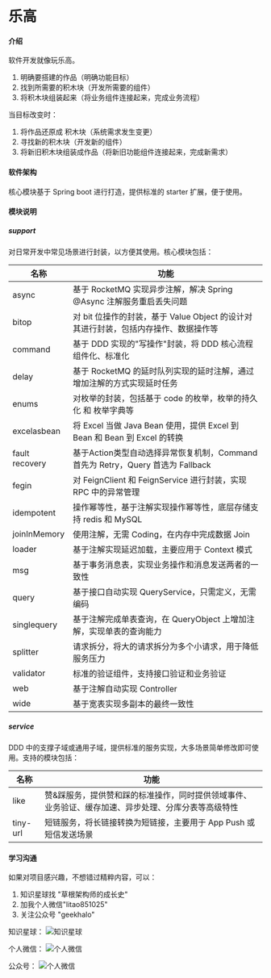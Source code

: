 # 乐高

#### 介绍
软件开发就像玩乐高。
1. 明确要搭建的作品（明确功能目标）
2. 找到所需要的积木块（开发所需要的组件）
3. 将积木块组装起来（将业务组件连接起来，完成业务流程）

当目标改变时：
1. 将作品还原成 积木块（系统需求发生变更）
2. 寻找新的积木块（开发新的组件）
3. 将新旧积木块组装成作品（将新旧功能组件连接起来，完成新需求）

#### 软件架构
核心模块基于 Spring boot 进行打造，提供标准的 starter 扩展，便于使用。

#### 模块说明

##### support
对日常开发中常见场景进行封装，以方便其使用。核心模块包括：

名称 | 功能 
---|---
async | 基于 RocketMQ 实现异步注解，解决 Spring @Async 注解服务重启丢失问题
bitop | 对 bit 位操作的封装，基于 Value Object 的设计对其进行封装，包括内存操作、数据操作等
command | 基于 DDD 实现的"写操作"封装，将 DDD 核心流程组件化、标准化
delay | 基于 RocketMQ 的延时队列实现的延时注解，通过增加注解的方式实现延时任务
enums | 对枚举的封装，包括基于 code 的枚举，枚举的持久化 和 枚举字典等
excelasbean | 将 Excel 当做 Java Bean 使用，提供 Excel 到 Bean 和 Bean 到 Excel 的转换
fault recovery | 基于Action类型自动选择异常恢复机制，Command 首先为 Retry，Query 首选为 Fallback
fegin | 对 FeignClient 和 FeignService 进行封装，实现 RPC 中的异常管理
idempotent|操作幂等性，基于注解实现操作幂等性，底层存储支持 redis 和 MySQL
joinInMemory | 使用注解，无需 Coding，在内存中完成数据 Join
loader | 基于注解实现延迟加载，主要应用于 Context 模式
msg | 基于事务消息表，实现业务操作和消息发送两者的一致性
query | 基于接口自动实现 QueryService，只需定义，无需编码
singlequery | 基于注解完成单表查询，在 QueryObject 上增加注解，实现单表的查询能力
splitter | 请求拆分，将大的请求拆分为多个小请求，用于降低服务压力
validator | 标准的验证组件，支持接口验证和业务验证
web | 基于注解自动实现 Controller
wide | 基于宽表实现多副本的最终一致性


##### service
DDD 中的支撑子域或通用子域，提供标准的服务实现，大多场景简单修改即可使用。支持的模块包括：


名称 | 功能 
---|---
like | 赞&踩服务，提供赞和踩的标准操作，同时提供领域事件、业务验证、缓存加速、异步处理、分库分表等高级特性
tiny-url | 短链服务，将长链接转换为短链接，主要用于 App Push 或 短信发送场景




#### 学习沟通
如果对项目感兴趣，不想错过精粹内容，可以：
1. 知识星球找 "草根架构师的成长史"
2. 加我个人微信"litao851025"
3. 关注公众号 "geekhalo"

知识星球：
![知识星球](http://images.geekhalo.com/qrcode/zsxq.jpeg)


个人微信：
![个人微信](http://images.geekhalo.com/qrcode/litao851025_wx.jpeg)


公众号：
![个人微信](http://images.geekhalo.com/qrcode/qrcode.jpg)


